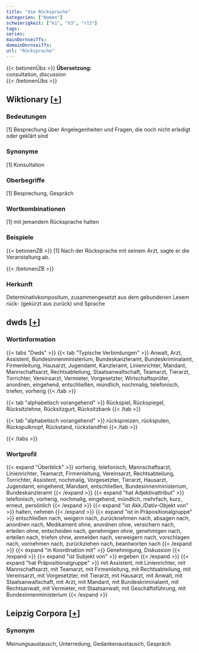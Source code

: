 ```yaml
---
title: "die Rücksprache"
kategorien: ["Nomen"]
schwierigkeit: ["k1", "h3", "r13"]
tags:
series:
mainDornseiffs:
domainDornseiffs:
url: "Rücksprache"
---
```


{{< betonenÜbs >}}
**Übersetzung:**  
consultation, discussion  
{{< /betonenÜbs >}}

## Wiktionary [[+](https://de.wiktionary.org/wiki/Rücksprache)]

### Bedeutungen
[1] Besprechung über Angelegenheiten und Fragen, die noch nicht erledigt oder geklärt sind  

### Synonyme
[1] Konsultation  

### Oberbegriffe
[1] Besprechung, Gespräch  

### Wortkombinationen
[1] mit jemandem Rücksprache halten  

### Beispiele
{{< betonenZB >}}
[1] Nach der Rücksprache mit seinem Arzt, sagte er die Veranstaltung ab.  

{{< /betonenZB >}}
### Herkunft
Determinativkompositum, zusammengesetzt aus dem gebundenen Lexem rück- (gekürzt aus zurück) und Sprache  



## dwds [[+](https://www.dwds.de/wb/Rücksprache)]

### Wortinformation
{{< tabs "Dwds" >}}
{{< tab "Typische Verbindungen" >}}
Anwalt, Arzt, Assistent, Bundesinnenministerium, Bundeskanzleramt, Bundeskriminalamt, Firmenleitung, Hausarzt, Jugendamt, Kanzleramt, Linienrichter, Mandant, Mannschaftsarzt, Rechtsabteilung, Staatsanwaltschaft, Teamarzt, Tierarzt, Torrichter, Vereinsarzt, Vermieter, Vorgesetzter, Wirtschaftsprüfer, anordnen, eingehend, entschließen, mündlich, nochmalig, telefonisch, triefen, vorherig
{{< /tab >}}

{{< tab "alphabetisch vorangehend" >}}
Rückspiel, Rückspiegel, Rücksitzlehne, Rücksitzgurt, Rücksitzbank
{{< /tab >}}

{{< tab "alphabetisch vorangehend" >}}
rückspreizen, rückspulen, Rückspulknopf, Rückstand, rückstandfrei
{{< /tab >}}

{{< /tabs >}}

### Wortprofil
{{< expand "Überblick" >}} vorherig, telefonisch, Mannschaftsarzt, Linienrichter, Teamarzt, Firmenleitung, Vereinsarzt, Rechtsabteilung, Torrichter, Assistent, nochmalig, Vorgesetzter, Tierarzt, Hausarzt, Jugendamt, eingehend, Mandant, entschließen, Bundesinnenministerium, Bundeskanzleramt {{< /expand >}}
{{< expand "hat Adjektivattribut" >}} telefonisch, vorherig, nochmalig, eingehend, mündlich, mehrfach, kurz, erneut, persönlich {{< /expand >}}
{{< expand "ist Akk./Dativ-Objekt von" >}} halten, nehmen {{< /expand >}}
{{< expand "ist in Präpositionalgruppe" >}} entschließen nach, weigern nach, zurücknehmen nach, absagen nach, anordnen nach, Medikament ohne, anordnen ohne, versichern nach, erteilen ohne, entscheiden nach, genehmigen ohne, genehmigen nach, erteilen nach, triefen ohne, anmelden nach, verweigern nach, vorschlagen nach, vornehmen nach, zurückziehen nach, beantworten nach {{< /expand >}}
{{< expand "in Koordination mit" >}} Genehmigung, Diskussion {{< /expand >}}
{{< expand "ist Subjekt von" >}} ergeben {{< /expand >}}
{{< expand "hat Präpositionalgruppe" >}} mit Assistent, mit Linienrichter, mit Mannschaftsarzt, mit Teamarzt, mit Firmenleitung, mit Rechtsabteilung, mit Vereinsarzt, mit Vorgesetzter, mit Tierarzt, mit Hausarzt, mit Anwalt, mit Staatsanwaltschaft, mit Arzt, mit Mandant, mit Bundeskriminalamt, mit Rechtsanwalt, mit Vermieter, mit Staatsanwalt, mit Geschäftsführung, mit Bundesinnenministerium {{< /expand >}}

## Leipzig Corpora [[+](https://corpora.uni-leipzig.de/en/res?word=Rücksprache&corpusId=deu_newscrawl-public_2018)]


### Synonym
Meinungsaustausch, Unterredung, Gedankenaustausch, Gespräch

